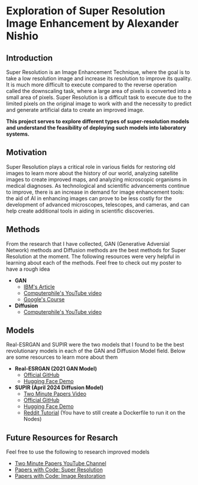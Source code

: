 # Exploration of Super Resolution Image Enhancement by Alexander Nishio

## Introduction
Super Resolution is an Image Enhancement Technique, where the goal is to take a low resolution image and increase its resolution to improve its quality. It is much more difficult to execute compared to the reverse operation called the downscaling task, where a large area of pixels is converted into a small area of pixels. Super Resolution is a difficult task to execute due to the limited pixels on the original image to work with and the necessity to predict and generate artificial data to create an improved image. 

**This project serves to explore different types of super-resolution models and understand the feasibility of deploying such models into laboratory systems.**

## Motivation
Super Resolution plays a critical role in various fields for restoring old images to learn more about the history of our world, analyzing satellite images to create improved maps, and analyzing microscopic organisms in medical diagnoses. As technological and scientific advancements continue to improve, there is an increase in demand for image enhancement tools: the aid of AI in enhancing images can prove to be less costly for the development of advanced microscopes, telescopes, and cameras, and can help create additional tools in aiding in scientific discoveries.

## Methods
From the research that I have collected, GAN (Generative Adversial Network) methods and Diffusion methods are the best methods for Super Resolution at the moment. The following resources were very helpful in learning about each of the methods. Feel free to check out my poster to have a rough idea 
- **GAN**
  - [IBM's Article](https://developer.ibm.com/articles/generative-adversarial-networks-explained/#introduction-to-gans0)
  - [Computerphile's YouTube video](https://www.youtube.com/watch?v=Sw9r8CL98N0)
  - [Google's Course](https://developers.google.com/machine-learning/gan)
- **Diffusion**
  - [Computerphile's YouTube video](https://www.youtube.com/watch?v=1CIpzeNxIhU)

## Models
Real-ESRGAN and SUPIR were the two models that I found to be the best revolutionary models in each of the GAN and Diffusion Model field. Below are some resources to learn more about them
- **Real-ESRGAN (2021 GAN Model)**
  - [Official GitHub](https://github.com/xinntao/Real-ESRGAN?tab=readme-ov-file#-updates)
  - [Hugging Face Demo](https://huggingface.co/spaces/akhaliq/Real-ESRGAN)
- **SUPIR (April 2024 Diffusion Model)**
  - [Two Minute Papers Video](https://www.youtube.com/watch?v=POJ1w8H8OjY)
  - [Official GitHub](https://github.com/Fanghua-Yu/SUPIR)
  - [Hugging Face Demo](https://huggingface.co/spaces/Fabrice-TIERCELIN/SUPIR)
  - [Reddit Tutorial](https://www.reddit.com/r/StableDiffusion/comments/1b37h5z/supir_super_resolution_tutorial_to_run_it_locally/) (You have to still create a Dockerfile to run it on the Nodes)

## Future Resources for Resarch
Feel free to use the following to research improved models
 - [Two Minute Papers YouTube Channel](https://www.youtube.com/@TwoMinutePapers)
 - [Papers with Code: Super Resolution](https://paperswithcode.com/task/super-resolution/latest)
 - [Papers with Code: Image Restoration](https://paperswithcode.com/task/image-restoration/latest)
